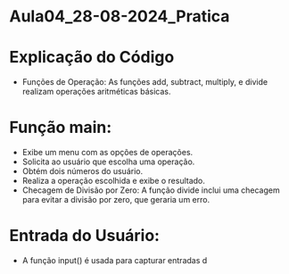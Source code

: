 # Aula04_28-08-2024_Pratica

# Explicação do Código
* Funções de Operação: As funções add, subtract, multiply, e divide realizam operações aritméticas básicas.

# Função main:
* Exibe um menu com as opções de operações.
* Solicita ao usuário que escolha uma operação.
* Obtém dois números do usuário.
* Realiza a operação escolhida e exibe o resultado.
* Checagem de Divisão por Zero: A função divide inclui uma checagem para evitar a divisão por zero, que geraria um erro.

# Entrada do Usuário:
* A função input() é usada para capturar entradas d
